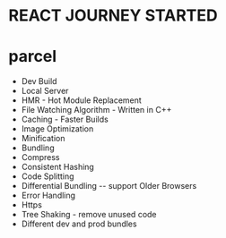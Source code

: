 # REACT JOURNEY STARTED

# parcel
- Dev Build
- Local Server
- HMR - Hot Module Replacement
- File Watching Algorithm - Written in C++
- Caching - Faster Builds
- Image Optimization
- Minification
- Bundling
- Compress
- Consistent Hashing
- Code Splitting
- Differential Bundling -- support Older Browsers
- Error Handling
- Https
- Tree Shaking - remove unused code 
- Different dev and prod bundles    